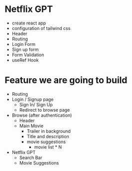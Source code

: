 # Netflix GPT
- create react app 
- configuration of tailwind css
- Header
- Routing
- Login Form
- Sign up form
- Form Validation
- useRef Hook

# Feature we are going to build
- Routing 
- Login / Signup page 
    - Sign In/  Sign Up
    - Redirect to browse page 
- Browse (after authentication)
    - Header
    - Main Movie
        - Trailer in background
        - Title and description
        - movie suggestions
            - movie list * N
- Netflix GPT
    - Search Bar
    - Movie Suggestions